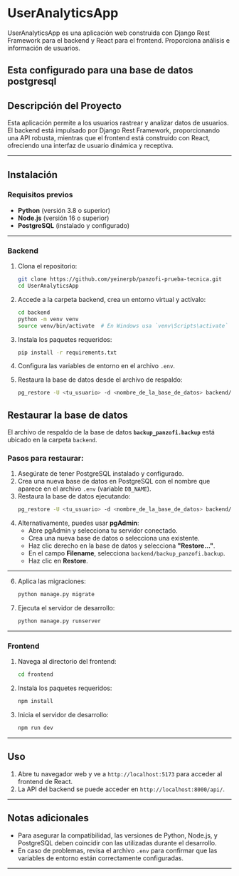# UserAnalyticsApp

UserAnalyticsApp es una aplicación web construida con Django Rest Framework para el backend y React para el frontend. Proporciona análisis e información de usuarios.

## Esta configurado para una base de datos postgresql

## Descripción del Proyecto

Esta aplicación permite a los usuarios rastrear y analizar datos de usuarios. El backend está impulsado por Django Rest Framework, proporcionando una API robusta, mientras que el frontend está construido con React, ofreciendo una interfaz de usuario dinámica y receptiva.

---

## Instalación

### Requisitos previos

- **Python** (versión 3.8 o superior)
- **Node.js** (versión 16 o superior)
- **PostgreSQL** (instalado y configurado)

---

### Backend

1. Clona el repositorio:
    ```bash
    git clone https://github.com/yeinerpb/panzofi-prueba-tecnica.git
    cd UserAnalyticsApp
    ```

2. Accede a la carpeta backend, crea un entorno virtual y actívalo:
    ```bash
    cd backend
    python -m venv venv
    source venv/bin/activate  # En Windows usa `venv\Scripts\activate`
    ```

3. Instala los paquetes requeridos:
    ```bash
    pip install -r requirements.txt
    ```

4. Configura las variables de entorno en el archivo `.env`.

5. Restaura la base de datos desde el archivo de respaldo:
    ```bash
    pg_restore -U <tu_usuario> -d <nombre_de_la_base_de_datos> backend/backup_panzofi.backup
    ```

## Restaurar la base de datos

El archivo de respaldo de la base de datos **`backup_panzofi.backup`** está ubicado en la carpeta `backend`.

### Pasos para restaurar:

1. Asegúrate de tener PostgreSQL instalado y configurado.
2. Crea una nueva base de datos en PostgreSQL con el nombre que aparece en el archivo `.env` (variable `DB_NAME`).
3. Restaura la base de datos ejecutando:
    ```bash
    pg_restore -U <tu_usuario> -d <nombre_de_la_base_de_datos> backend/backup_panzofi.backup
    ```
4. Alternativamente, puedes usar **pgAdmin**:
   - Abre pgAdmin y selecciona tu servidor conectado.
   - Crea una nueva base de datos o selecciona una existente.
   - Haz clic derecho en la base de datos y selecciona **"Restore..."**.
   - En el campo **Filename**, selecciona `backend/backup_panzofi.backup`.
   - Haz clic en **Restore**.

---

6. Aplica las migraciones:
    ```bash
    python manage.py migrate
    ```

7. Ejecuta el servidor de desarrollo:
    ```bash
    python manage.py runserver
    ```

---

### Frontend

1. Navega al directorio del frontend:
    ```bash
    cd frontend
    ```

2. Instala los paquetes requeridos:
    ```bash
    npm install
    ```

3. Inicia el servidor de desarrollo:
    ```bash
    npm run dev
    ```

---

## Uso

1. Abre tu navegador web y ve a `http://localhost:5173` para acceder al frontend de React.
2. La API del backend se puede acceder en `http://localhost:8000/api/`.

---

## Notas adicionales

- Para asegurar la compatibilidad, las versiones de Python, Node.js, y PostgreSQL deben coincidir con las utilizadas durante el desarrollo.
- En caso de problemas, revisa el archivo `.env` para confirmar que las variables de entorno están correctamente configuradas.

---